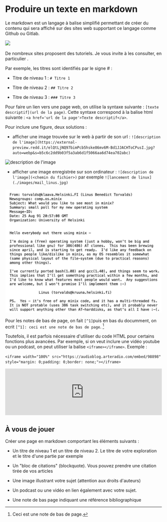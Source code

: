 ﻿# Produire un texte en markdown

  

Le markdown est un langage à balise simplifié permettant de créer du contenu qui sera affiché sur des sites web supportant ce langage comme Github ou Gitlab.

  

![](https://mdg.imgix.net/assets/images/markdown-flowchart.png?auto=format&fit=clip&q=40&w=1080)

  

De nombreux sites proposent des tutoriels. Je vous invite à les consulter, en particulier [](https://www.markdownguide.org/).

  

Par exemple, les titres sont identifiés par le signe \# :

  

- Titre de niveau 1 : `# Titre 1`

- Titre de niveau 2 : `## Titre 2`

- Titre de niveau 3 : `### Titre 3`

  

Pour faire un lien vers une page web, on utilise la syntaxe suivante : `[texte descriptif](url de la page)`. Cette syntaxe correspond à la balise html suivante : `<a href='url de la page'>Texte descriptif</a>`.

  

Pour inclure une figure, deux solutions :

  

- afficher une image trouvée sur le web à partir de son url : `![description de l'image](https://external-preview.redd.it/elQtLjNQ97bimPcb5hske86mv6M-Bd1JJACHToCPusI.jpg?auto=webp&s=b5c6c2dd9b03f5a3ab6d1f5066aa6d74ea702abc)`

  

![description de l'image](https://external-preview.redd.it/elQtLjNQ97bimPcb5hske86mv6M-Bd1JJACHToCPusI.jpg?auto=webp&s=b5c6c2dd9b03f5a3ab6d1f5066aa6d74ea702abc)

  

- afficher une image enregistrée sur son ordinateur : `![description de l'image](<chemin du fichier>)` par exemple `![lancement de linux](./images/mail_linus.jpg)`

  

![lancement de linux](./images/mail_linus.jpg)

  

Pour les notes de bas de page, on fait `[^1]`puis en bas du documment, on ecrit `[^1]: ceci est une note de bas de page`. [^1]

  

Toutefois, il est parfois nécessaire d'utiliser du code HTML pour certains fonctions plus avancées. Par exemple, si on veut inclure une vidéo youtube ou un podcast, on peut utiliser la balise `<iframe></iframe>`. Exemple :

  

`<iframe width="100%" src="https://audioblog.arteradio.com/embed/98898" style="margin: 0;padding: 0;border: none;"></iframe>`

  

<iframe  width="100%"  src="https://audioblog.arteradio.com/embed/98898"  style="margin: 0;padding: 0;border: none;"></iframe>

  
  

## À vous de jouer

  

Créer une page en markdown comportant les éléments suivants :

  

- Un titre de niveau 1 et un titre de niveau 2. Le titre de votre exploration et le titre d'une partie par exemple

  

- Un "bloc de citations" (blockquote). Vous pouvez prendre une citation tirée de vos articles

  

- Une image illustrant votre sujet (attention aux droits d'auteurs)

  

- Un podcast ou une vidéo en lien également avec votre sujet.

  

- Une note de bas page indiquant une référence bibliographique

  
  
  

[^1]: Ceci est une note de bas de page.
